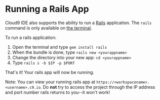 # Running a Rails App

Cloud9 IDE also supports the ability to run a [Rails](http://rubyonrails.org/) application. The `rails` command is only available on [the terminal](./terminal.html).

To run a rails application:

1. Open the terminal and type `gem install rails`
2. When the bundle is done, type `rails new <yourappname>`
3. Change the directory into your new app: `cd <yourappname>`
4. Type `rails s -b $IP -p $PORT`

That's it! Your rails app will now be running.

Note: You can view your running rails app at `https://<workspacename>.<username>.c9.io`. Do **not** try to access the project through the IP address and port number rails returns to you--it won't work! 